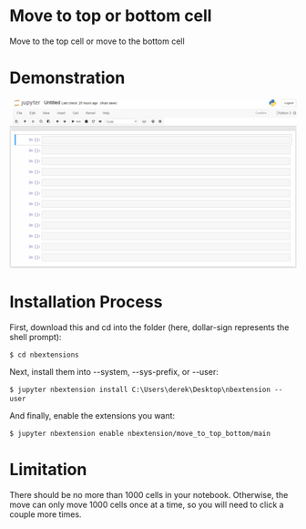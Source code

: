 # Move to top or bottom cell

Move to the top cell or move to the bottom cell


# Demonstration

<img src="./move_to_top_bottom.gif" />

# Installation Process

First, download this and cd into the folder (here, dollar-sign represents the shell prompt):
```
$ cd nbextensions
```

Next, install them into --system, --sys-prefix, or --user:
```
$ jupyter nbextension install C:\Users\derek\Desktop\nbextension --user
```

And finally, enable the extensions you want:
```
$ jupyter nbextension enable nbextension/move_to_top_bottom/main
```

# Limitation
There should be no more than 1000 cells in your notebook. Otherwise, the move can only move 1000 cells once at a time, so you will need to click a couple more times.

